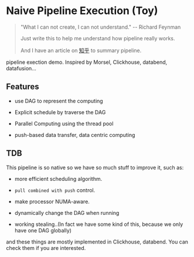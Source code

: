 # Naive Pipeline Execution (Toy)

> "What I can not create, I can not understand."
>               -- Richard Feynman
> 
>   Just write this to help me understand how pipeline really works.
>   
>   And I have an article on [知乎](https://zhuanlan.zhihu.com/p/614907875) to summary pipeline.

pipeline exection demo. Inspired by Morsel, Clickhouse, databend, datafusion...

## Features

* use DAG to represent the computing 

* Explicit schedule by traverse the DAG

* Parallel Computing using the thread pool

* push-based data transfer, data centric computing

## TDB

This pipeline is so native so we have so much stuff to improve it, such as:

* more efficient scheduling algorithm.

* `pull combined with push` control.

* make processor NUMA-aware.

* dynamically change the DAG when running

* working stealing..(In fact we have some kind of this, because we only have one DAG globally)

and these things are mostly implemented in Clickhouse, databend. You can check them if you are interested.
